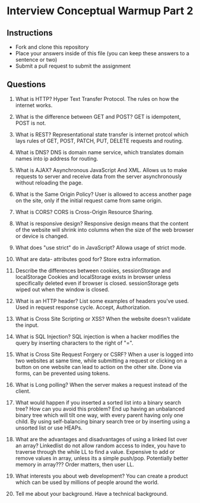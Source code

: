 # Interview Conceptual Warmup Part 2

## Instructions

* Fork and clone this repository
* Place your answers inside of this file (you can keep these answers to a sentence or two)
* Submit a pull request to submit the assignment

## Questions

1.  What is HTTP?
    Hyper Text Transfer Protocol. The rules on how the internet works.

2.  What is the difference between GET and POST?
    GET is idempotent, POST is not.

3.  What is REST?
    Representational state transfer is internet protcol which lays rules of GET, POST, PATCH, PUT, DELETE requests and routing.

4.  What is DNS?
    DNS is domain name service, which translates domain names into ip address for routing.

5.  What is AJAX?
    Asynchronous JavaScript And XML. Allows us to make requests to server and receive data from the server asynchronously without reloading the page.

6.  What is the Same Origin Policy?
    User is allowed to access another page on the site, only if the initial request came from same origin.

7.  What is CORS?
    CORS is Cross-Origin Resource Sharing.

8.  What is responsive design?
    Responsive design means that the content of the website will shrink into columns when the size of the web browser or device is changed.

9.  What does "use strict" do in JavaScript?
    Allowa usage of strict mode.

10. What are data- attributes good for?
    Store extra information.

11. Describe the differences between cookies, sessionStorage and localStorage
    Cookies and localStorage exists in browser unless specifically deleted even if browser is closed. sessionStorage
    gets wiped out when the window is closed.

12. What is an HTTP header? List some examples of headers you've used.
    Used in request response cycle. Accept, Authorization.

13. What is Cross Site Scripting or XSS?
    When the website doesn't validate the input.

14) What is SQL Injection?
    SQL injection is when a hacker modifies the query by inserting characters to the right of "=".

15) What is Cross Site Request Forgery or CSRF?
    When a user is logged into two websites at same time, while submitting a request or clicking on a button on one website can lead to action on the other site. Done via forms, can be prevented using tokens.

16) What is Long polling?
    When the server makes a request instead of the client.

17) What would happen if you inserted a sorted list into a binary search tree? How can you avoid this problem?
    End up having an unbalanced binary tree which will tilt one way, with every parent having only one child. By using self-balancing binary search tree or by inserting using a unsorted list or use HEAPs.

18. What are the advantages and disadvantages of using a linked list over an array?
    Linkedlist do not allow random access to index, you have to traverse through the while LL to find a value.
    Expensive to add or remove values in array, unless its a simple push/pop.
    Potentially better memory in array???
    Order matters, then user LL.

19. What interests you about web development?
    You can create a product which can be used by millions of people around the world.

20. Tell me about your background.
    Have a technical background.
